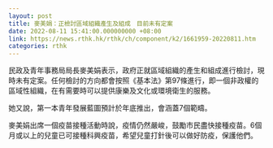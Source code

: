 ```yaml
---
layout: post
title: 麥美娟：正檢討區域組織產生及組成　目前未有定案
date: 2022-08-11 15:41:00.000000000 +08:00
link: https://news.rthk.hk/rthk/ch/component/k2/1661959-20220811.htm
categories: rthk
---
```


民政及青年事務局局長麥美娟表示，政府正就區域組織的產生和組成進行檢討，現時未有定案。任何檢討的方向都會按照《基本法》第97條進行，即一個非政權的區域性組織，在有需要時可以提供康樂及文化或環境衛生的服務。

她又說，第一本青年發展藍圖預計於年底推出，會涵蓋7個範疇。

麥美娟出席一個疫苗接種活動時說，疫情仍然嚴峻，鼓勵市民盡快接種疫苗。6個月或以上的兒童已可接種科興疫苗，希望兒童打針後可以做好防疫，保護他們。
